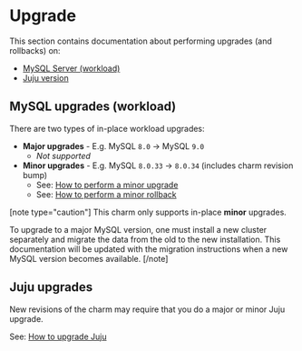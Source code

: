 # Upgrade

This section contains documentation about performing upgrades (and rollbacks) on:
* [MySQL Server (workload)](#mysql-upgrades-workload)
* [Juju version](#juju-upgrades)

## MySQL upgrades (workload)
There are two types of in-place workload upgrades:
* **Major upgrades** -  E.g. MySQL `8.0` -> MySQL `9.0`
  * *Not supported*
* **Minor upgrades** -  E.g. MySQL `8.0.33` -> `8.0.34` (includes charm revision bump)
  * See: [How to perform a minor upgrade](/t/11752)
  * See: [How to perform a minor rollback](/t/11753)

[note type="caution"]
This charm only supports in-place **minor** upgrades. 

To upgrade to a major MySQL version, one must install a new cluster separately and migrate the data from the old to the new installation. This documentation will be updated with the migration instructions when a new MySQL version becomes available.
[/note]

## Juju upgrades

New revisions of the charm may require that you do a major or minor Juju upgrade.

See: [How to upgrade Juju](/t/14333)